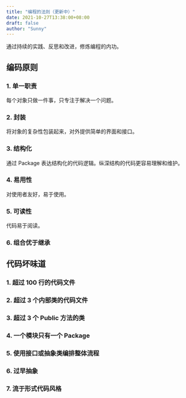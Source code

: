 ```yaml
---
title: "编程的法则（更新中）"
date: 2021-10-27T13:38:00+08:00
draft: false
author: "Sunny"
---
```


通过持续的实践、反思和改进，修炼编程的内功。

## 编码原则

### 1. 单一职责

每个对象只做一件事，只专注于解决一个问题。

### 2. 封装

将对象的复杂性包装起来，对外提供简单的界面和接口。

### 3. 结构化

通过 Package 表达结构化的代码逻辑。纵深结构的代码更容易理解和维护。

### 4. 易用性

对使用者友好，易于使用。

### 5. 可读性

代码易于阅读。

### 6. 组合优于继承

## 代码坏味道

### 1. 超过 100 行的代码文件

### 2. 超过 3 个内部类的代码文件

### 3. 超过 3 个 Public 方法的类

### 4. 一个模块只有一个 Package

### 5. 使用接口或抽象类编排整体流程

### 6. 过早抽象

### 7. 流于形式代码风格

